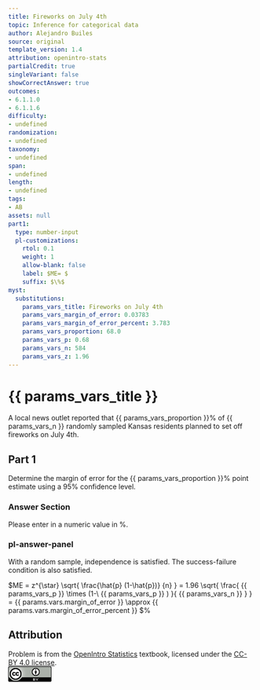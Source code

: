 ```yaml
---
title: Fireworks on July 4th
topic: Inference for categorical data
author: Alejandro Builes
source: original
template_version: 1.4
attribution: openintro-stats
partialCredit: true
singleVariant: false
showCorrectAnswer: true
outcomes:
- 6.1.1.0
- 6.1.1.6
difficulty:
- undefined
randomization:
- undefined
taxonomy:
- undefined
span:
- undefined
length:
- undefined
tags:
- AB
assets: null
part1:
  type: number-input
  pl-customizations:
    rtol: 0.1
    weight: 1
    allow-blank: false
    label: $ME= $
    suffix: $\%$
myst:
  substitutions:
    params_vars_title: Fireworks on July 4th
    params_vars_margin_of_error: 0.03783
    params_vars_margin_of_error_percent: 3.783
    params_vars_proportion: 68.0
    params_vars_p: 0.68
    params_vars_n: 584
    params_vars_z: 1.96
---
```

# {{ params_vars_title }}
A local news outlet reported that {{ params_vars_proportion }}% of {{ params_vars_n }} randomly sampled Kansas residents planned to set off fireworks on July 4th.

## Part 1

Determine the margin of error for the {{ params_vars_proportion }}% point estimate using a 95% confidence level.

### Answer Section

Please enter in a numeric value in %.

### pl-answer-panel

With a random sample, independence is satisfied. The success-failure condition is also satisfied.

$ME = z^{\star} \sqrt{ \frac{\hat{p} (1-\hat{p})} {n} } = 1.96 \sqrt{ \frac{ {{ params_vars_p }} \times  (1-\ {{ params_vars_p }} ) }{ {{ params_vars_n }} } } = {{ params.vars.margin_of_error }} \approx {{ params.vars.margin_of_error_percent }} $%

## Attribution

Problem is from the [OpenIntro Statistics](https://openintro.org/book/os/) textbook, licensed under the [CC-BY 4.0 license](https://creativecommons.org/licenses/by/4.0/).<br>![Image representing the Creative Commons 4.0 BY license.](https://raw.githubusercontent.com/firasm/bits/master/by.png)